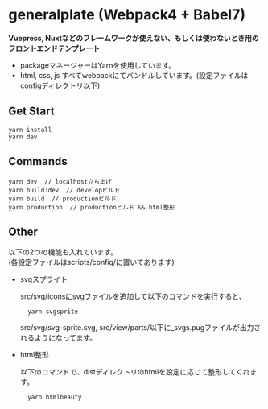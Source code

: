 # generalplate (Webpack4 + Babel7)
**Vuepress, Nuxtなどのフレームワークが使えない、もしくは使わないとき用のフロントエンドテンプレート**

- packageマネージャーはYarnを使用しています。
- html, css, js すべてwebpackにてバンドルしています。(設定ファイルはconfigディレクトリ以下)

## Get Start
    yarn install
    yarn dev

## Commands
    yarn dev  // localhost立ち上げ
    yarn build:dev  // developビルド
    yarn build  // productionビルド
    yarn production  // productionビルド && html整形

## Other

以下の2つの機能も入れています。<br>
(各設定ファイルはscripts/config/に置いてあります)

- svgスプライト
  
  src/svg/iconsにsvgファイルを追加して以下のコマンドを実行すると、

        yarn svgsprite

  src/svg/svg-sprite.svg, src/view/parts/以下に_svgs.pugファイルが出力されるようになってます。

- html整形
  
  以下のコマンドで、distディレクトリのhtmlを設定に応じて整形してくれます。

        yarn htmlbeauty
